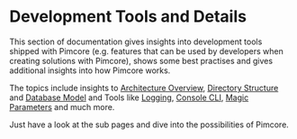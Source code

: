 # Development Tools and Details

This section of documentation gives insights into development tools shipped with Pimcore (e.g. features
that can be used by developers when creating solutions with Pimcore), shows some best practises 
and gives additional insights into how Pimcore works. 

The topics include insights to [Architecture Overview](./01_Architecture_Overview.md), 
[Directory Structure](./03_Detailled_Directories_Structure.md) and [Database Model](./05_Database_Model.md) 
and Tools like [Logging](./07_Logging), [Console CLI](./11_Console_CLI), [Magic Parameters](./15_Magic_Parameters)
and much more. 

Just have a look at the sub pages and dive into the possibilities of Pimcore. 

